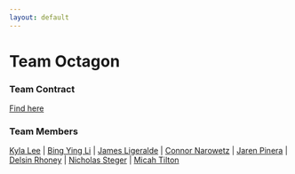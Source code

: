 ```yaml
---
layout: default
---
```

# Team Octagon

### Team Contract

[Find here](https://docs.google.com/document/d/1Lggs6RgjMiCNLw9JgeDgy4v-52qsVxf056bgw3QEy3g/edit)

### Team Members
[Kyla Lee](https://github.com/kyla8) | [Bing Ying Li](https://github.com/bing-ying-li) | [James Ligeralde](https://github.com/jligeral) | [Connor Narowetz](https://github.com/connorn-dev) | [Jaren Pinera](https://github.com/orgs/Team-Octagon/people/jpinera) | [Delsin Rhoney](https://github.com/DelsinRhoney) | [Nicholas Steger](https://github.com/Nicsteg) | [Micah Tilton](https://github.com/micahtilton)
